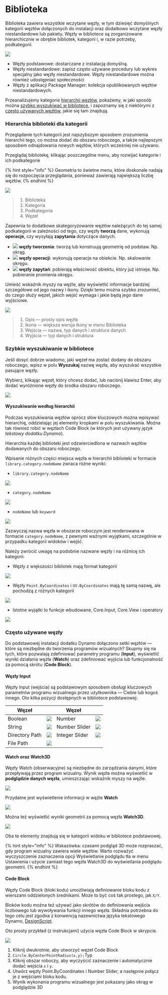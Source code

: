 # Biblioteka

Biblioteka zawiera wszystkie wczytane węzły, w tym dziesięć domyślnych kategorii węzłów dołączonych do instalacji oraz dodatkowo wczytane węzły niestandardowe lub pakiety. Węzły w bibliotece są zorganizowane hierarchicznie w obrębie bibliotek, kategorii i, w razie potrzeby, podkategorii.

![](images/3-2/library-libraryUI.jpg)

* Węzły podstawowe: dostarczane z instalacją domyślną.
* Węzły niestandardowe: zapisz często używane procedury lub wykres specjalny jako węzły niestandardowe. Węzły niestandardowe można również udostępniać społeczności
* Węzły z aplikacji Package Manager: kolekcja opublikowanych węzłów niestandardowych.

Przeanalizujemy kategorie [hierarchii węzłów](3-3\_dynamo\_libraries.md#library-hierarchy-for-categories), pokażemy, w jaki sposób można [szybko wyszukiwać w bibliotece](3-3\_dynamo\_libraries.md#quick-search-in-library), i zapoznamy się z niektórymi z [często używanych węzłów](3-3\_dynamo\_libraries.md#frequently-used-nodes), jakie się tam znajdują.

### Hierarchia biblioteki dla kategorii

Przeglądanie tych kategorii jest najszybszym sposobem zrozumienia hierarchii tego, co można dodać do obszaru roboczego, a także najlepszym sposobem odnajdowania nowych węzłów, których wcześniej nie używano.

Przeglądaj bibliotekę, klikając poszczególne menu, aby rozwijać kategorie i ich podkategorie

{% hint style="info" %} Geometria to świetne menu, które doskonale nadają się do rozpoczęcia przeglądania, ponieważ zawierają największą liczbę węzłów. {% endhint %}

![](images/3-2/library-modifiedandresizelibrarycategories.jpg)

> 1. Biblioteka
> 2. Kategoria
> 3. Podkategoria
> 4. Węzeł

Zapewnia to dodatkowe skategoryzowanie węzłów należących do tej samej podkategorii w zależności od tego, czy węzły **tworzą** dane, wykonują **operacje**, czy wysyłają **zapytania** dotyczące danych.

* ![](<images/3-2/user interface - create.jpg>) **węzły tworzenia**: tworzą lub konstruują geometrię od podstaw. Np. okrąg.
* ![](<images/3-2/user interface - action.jpg>) **węzły operacji**: wykonują operacje na obiekcie. Np. skalowanie okręgu.
* ![](<images/3-2/user interface - query.jpg>) **węzły zapytań**: pobierają właściwość obiektu, który już istnieje. Np. pobieranie promienia okręgu.

Umieść wskaźnik myszy na węźle, aby wyświetlić informacje bardziej szczegółowe od jego nazwy i ikony. Dzięki temu można szybko zrozumieć, do czego służy węzeł, jakich wejść wymaga i jakie będą jego dane wyjściowe.

![](<images/3-2/user interface - node description.jpg>)

> 1. Opis — prosty opis węzła
> 2. Ikona — większa wersja ikony w menu Biblioteka
> 3. Wejścia — nazwa, typ danych i struktura danych
> 4. Wyjścia — typ danych i struktura

### Szybkie wyszukiwanie w bibliotece

Jeśli dosyć dobrze wiadomo, jaki węzeł ma zostać dodany do obszaru roboczego, wpisz w polu **Wyszukaj** nazwę węzła, aby wyszukać wszystkie pasujące węzły.

Wybierz, klikając węzeł, który chcesz dodać, lub naciśnij klawisz Enter, aby dodać wyróżnione węzły do środka obszaru roboczego.

![](<images/3-2/user interface - search.jpg>)

#### Wyszukiwanie według hierarchii

Podczas wyszukiwania węzłów oprócz słów kluczowych można wpisywać hierarchię, oddzielając jej elementy kropkami w polu wyszukiwania. Można tak również robić w węzłach Code Block (w których jest używany _język tekstowy dodatku Dynamo_).

Hierarchia każdej biblioteki jest odzwierciedlona w nazwach węzłów dodawanych do obszaru roboczego.

Wpisanie różnych części miejsca węzła w hierarchii biblioteki w formacie `library.category.nodeName` zwraca różne wyniki:

* `library.category.nodeName`

![](images/3-2/library-searchbyhierarchygeometrypointbycoordinates\(1\).jpg)

* `category.nodeName`

![](images/3-2/library-searchbyhierarchy2pointbycoordinates.jpg)

* `nodeName` lub `keyword`

![](images/3-2/library-searchbyhierarchy3bycoordinates.jpg)

Zazwyczaj nazwa węzła w obszarze roboczym jest renderowana w formacie `category.nodeName`, z pewnymi ważnymi wyjątkami, szczególnie w przypadku kategorii widoków i wejść.

Należy zwrócić uwagę na podobnie nazwane węzły i na różnicę ich kategorii:

* Węzły z większości bibliotek mają format kategorii

![](images/3-2/library-nodecategorydifferences1.jpg)

* Węzły `Point.ByCoordinates` i `UV.ByCoordinates` mają tę samą nazwę, ale pochodzą z różnych kategorii

![](images/3-2/library-nodecategorydifferences2.jpg)

* Istotne wyjątki to funkcje wbudowane, Core.Input, Core.View i operatory

![](images/3-2/library-nodecategorydifferences3.jpg)

### Często używane węzły

Do podstawowej instalacji dodatku Dynamo dołączono setki węzłów — które są niezbędne do tworzenia programów wizualnych? Skupmy się na tych, które pozwalają zdefiniować parametry programu (**Input**), wyświetlić wyniki działania węzła (**Watch**) oraz zdefiniować wyjścia lub funkcjonalność za pomocą skrótu (**Code Block**).

#### Węzły Input

Węzły Input (wejścia) są podstawowym sposobem obsługi kluczowych parametrów programu wizualnego przez użytkownika — Ciebie lub kogoś innego. Oto kilka pozycji dostępnych w bibliotece podstawowej:

| Węzeł           |                                           | Węzeł           |                                           |
| -------------- | ----------------------------------------- | -------------- | ----------------------------------------- |
| Boolean        | ![](images/3-2/library-boolean.jpg)       | Number         | ![](images/3-2/library-number.jpg)        |
| String         | ![](images/3-2/library-string.jpg)        | Number Slider  | ![](images/3-2/library-numberslider.jpg)  |
| Directory Path | ![](images/3-2/library-directorypath.jpg) | Integer Slider | ![](images/3-2/library-integerslider.jpg) |
| File Path      | ![](images/3-2/library-filepath.jpg)      |                |                                           |

#### Watch oraz Watch3D

Węzły Watch (obserwacyjne) są niezbędne do zarządzania danymi, które przepływają przez program wizualny. Wynik węzła można wyświetlić w **podglądzie danych węzła**, umieszczając wskaźnik myszy na węźle.

![](images/3-2/library-nodepreview.jpg)

Przydatne jest wyświetlenie informacji w węźle **Watch**

![](images/3-2/library-watchnode.jpg)

Można też wyświetlić wyniki geometrii za pomocą węzła **Watch3D**.

![](images/3-2/library-watch3dnode.gif)

Oba te elementy znajdują się w kategorii widoku w bibliotece podstawowej.

{% hint style="info" %} Wskazówka: czasami podgląd 3D może rozpraszać, gdy program wizualny zawiera wiele węzłów. Warto rozważyć wyczyszczenie zaznaczenia opcji Wyświetlanie podglądu tła w menu Ustawienia i użycie zamiast tego węzła Watch3D do wyświetlania podglądu geometrii. {% endhint %}

#### Code Block

Węzły Code Block (bloki kodu) umożliwiają definiowanie bloku kodu z wierszami oddzielonych średnikami. Może to być coś tak prostego, jak `X/Y`.

Bloków kodu można też używać jako skrótów do definiowania wejścia liczbowego lub wywoływania funkcji innego węzła. Składnia potrzebna do tego celu jest zgodna z konwencją nazewnictwa języka tekstowego Dynamo, [DesignScript](../coding-in-dynamo/7\_code-blocks-and-design-script/7-2\_design-script-syntax.md).

Oto prosty przykład (z instrukcjami) użycia węzła Code Block w skrypcie.

![](<images/3-2/library-code block demo.gif>)

1. Kliknij dwukrotnie, aby utworzyć węzeł Code Block
2. `Circle.ByCenterPointRadius(x,y);`Typ
3. Kliknij obszar roboczy, aby wyczyścić zaznaczenie i automatycznie dodać wejścia `x` i `y`.
4. Utwórz węzły Point.ByCoordinates i Number Slider, a następnie połącz je z wejściami bloku kodu.
5. Wynik wykonania programu wizualnego jest pokazany jako okrąg w podglądzie 3D
